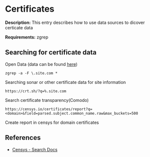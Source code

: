 # Certificates

**Description:** This entry describes how to use data sources to dicover certicate data

**Requirements:** zgrep

## Searching for certificate data

Open Data (data can be found [here](https://opendata.rapid7.com/))

```
zgrep -a -F \.site.com *
```

Searching sonar or other certificate data for site information

```
https://crt.sh/?q=%.site.com
```

Search certificate transparency(Comodo)

```
https://censys.io/certificates/report?q=<domain>&field=parsed.subject.common_name.raw&max_buckets=500
```

Create report in censys for domain certificates

  
## References
* [Censys - Search Docs](https://search.censys.io/search/language?resource=hosts)